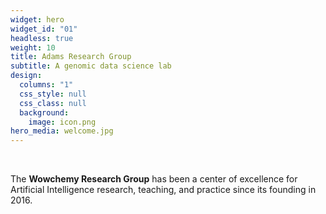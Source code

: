 ```yaml
---
widget: hero
widget_id: "01"
headless: true
weight: 10
title: Adams Research Group
subtitle: A genomic data science lab
design:
  columns: "1"
  css_style: null
  css_class: null
  background:
    image: icon.png
hero_media: welcome.jpg
---
```


<br>

The **Wowchemy Research Group** has been a center of excellence for Artificial Intelligence research, teaching, and practice since its founding in 2016.

